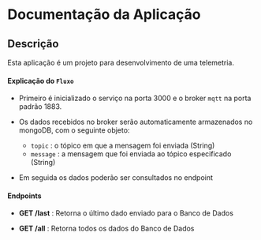 # Documentação da Aplicação

## Descrição
Esta aplicação é um projeto para desenvolvimento de uma telemetria.

#### Explicação do `Fluxo`
- Primeiro é inicializado o serviço na porta 3000 e o broker `mqtt` na porta padrão 1883.

- Os dados recebidos no broker serão automaticamente armazenados no mongoDB, com o seguinte objeto:

    - `topic` : o tópico em que a mensagem foi enviada (String)
    - `message` : a mensagem que foi enviada ao tópico especificado (String)

- Em seguida os dados poderão ser consultados no endpoint

#### Endpoints
- **GET /last** : Retorna o último dado enviado para o Banco de Dados

- **GET /all** : Retorna todos os dados do Banco de Dados